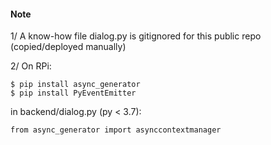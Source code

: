 #### Note
1/ A know-how file dialog.py is gitignored for this public repo (copied/deployed manually)

2/ On RPi: 
```
$ pip install async_generator
$ pip install PyEventEmitter
```
in backend/dialog.py (py < 3.7):
```
from async_generator import asynccontextmanager
```